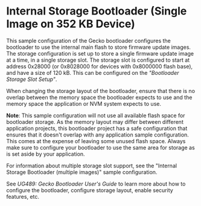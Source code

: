 # Internal Storage Bootloader (Single Image on 352 KB Device)

This sample configuration of the Gecko bootloader configures the bootloader to use the internal main flash to store firmware update images. The storage configuration is set up to store a single firmware update image at a time, in a single storage slot. The storage slot is configured to start at address 0x28000 (or 0x8028000 for devices with 0x8000000 flash base), and have a size of 120 kB. This can be configured on the *"Bootloader Storage Slot Setup"*.

When changing the storage layout of the bootloader, ensure that there is no overlap between the memory space the bootloader expects to use and the memory space the application or NVM system expects to use.

**Note**: This sample configuration will not use all available flash space for bootloader storage. As the memory layout may differ between different application projects, this bootloader project has a safe configuration that ensures that it doesn't overlap with any application sample configuration. This comes at the expense of leaving some unused flash space. Always make sure to configure your bootloader to use the same area for storage as is set aside by your application.

For information about multiple storage slot support, see the "Internal Storage Bootloader (multiple images)" sample configuration.

See *UG489: Gecko Bootloader User's Guide* to learn more about how to configure the bootloader, configure storage layout, enable security features, etc.
